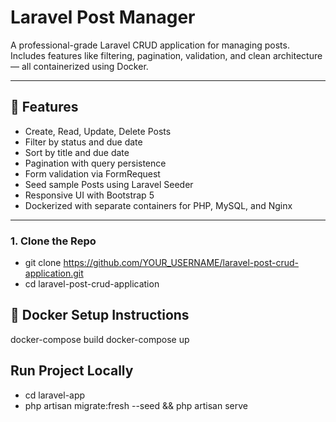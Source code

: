 # Laravel Post Manager

A professional-grade Laravel CRUD application for managing posts. Includes features like filtering, pagination, validation, and clean architecture — all containerized using Docker.

---

## 🚀 Features

- Create, Read, Update, Delete Posts
- Filter by status and due date
- Sort by title and due date
- Pagination with query persistence
- Form validation via FormRequest
- Seed sample Posts using Laravel Seeder
- Responsive UI with Bootstrap 5
- Dockerized with separate containers for PHP, MySQL, and Nginx

---
### 1. Clone the Repo

 - git clone https://github.com/YOUR_USERNAME/laravel-post-crud-application.git
 - cd laravel-post-crud-application

## 🐳 Docker Setup Instructions

docker-compose build
docker-compose up 

##  Run Project Locally
 - cd laravel-app
 - php artisan migrate:fresh --seed && php artisan serve
